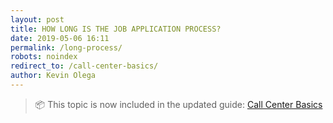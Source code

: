 ```yaml
--- 
layout: post 
title: HOW LONG IS THE JOB APPLICATION PROCESS?
date: 2019-05-06 16:11
permalink: /long-process/ 
robots: noindex
redirect_to: /call-center-basics/
author: Kevin Olega 
--- 
```

> 📦 This topic is now included in the updated guide: [Call Center Basics](/call-center-basics/)